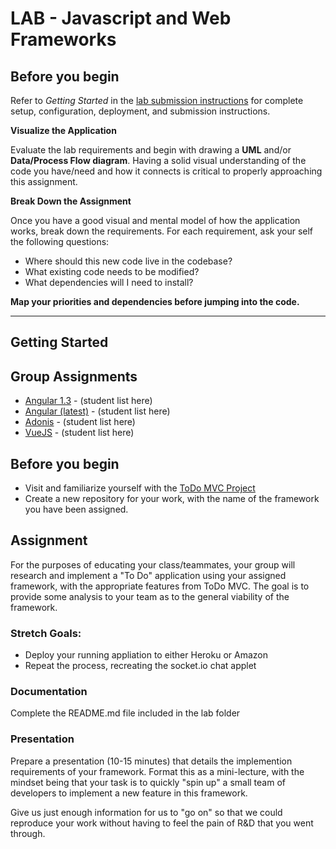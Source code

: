 # LAB - Javascript and Web Frameworks
 
 ## Before you begin
 Refer to *Getting Started*  in the [lab submission instructions]((../../../reference/submission-instructions/labs/README.md)) for complete setup, configuration, deployment, and submission instructions.
 
 **Visualize the Application**
 
 Evaluate the lab requirements and begin with drawing a **UML** and/or **Data/Process Flow diagram**.  Having a solid visual understanding of the code you have/need and how it connects is critical to properly approaching this assignment.
 
 **Break Down the Assignment**
 
Once you have a good visual and mental model of how the application works, break down the requirements. For each requirement, ask your self the following questions:

* Where should this new code live in the codebase?
* What existing code needs to be modified?
* What dependencies will I need to install?
 
 **Map your priorities and dependencies before jumping into the code.**
 
 ---
 
## Getting Started

## Group Assignments
* [Angular 1.3](https://angular.io/) - (student list here)
* [Angular (latest)](https://angularjs.org/) - (student list here)
* [Adonis](https://adonisjs.com/) - (student list here)
* [VueJS](https://vuejs.org/) - (student list here)

## Before you begin
* Visit and familiarize yourself with the [ToDo MVC Project](http://todomvc.com)
* Create a new repository for your work, with the name of the framework you have been assigned.

## Assignment
For the purposes of educating your class/teammates, your group will research and implement a "To Do" application using your assigned framework, with the appropriate features from ToDo MVC. The goal is to provide some analysis to your team as to the general viability of the framework. 

### Stretch Goals:
* Deploy your running appliation to either Heroku or Amazon
* Repeat the process, recreating the socket.io chat applet

###  Documentation
Complete the README.md file included in the lab folder

### Presentation
Prepare a presentation (10-15 minutes) that details the implemention requirements of your framework. Format this as a mini-lecture, with the mindset being that your task is to quickly "spin up" a small team of developers to implement a new feature in this framework.

Give us just enough information for us to "go on" so that we could reproduce your work without having to feel the pain of R&D that you went through.
